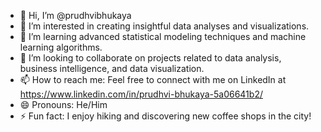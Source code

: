 - 👋 Hi, I’m @prudhvibhukaya
- 👀 I’m interested in creating insightful data analyses and visualizations.
- 🌱 I’m learning advanced statistical modeling techniques and machine learning algorithms.
- 💞️ I’m looking to collaborate on projects related to data analysis, business intelligence, and data visualization.
- 📫 How to reach me: Feel free to connect with me on LinkedIn at https://www.linkedin.com/in/prudhvi-bhukaya-5a06641b2/
- 😄 Pronouns: He/Him
- ⚡ Fun fact: I enjoy hiking and discovering new coffee shops in the city!

<!---
prudhvibhukaya/prudhvibhukaya is a ✨ special ✨ repository because its `README.md` (this file) appears on your GitHub profile.
You can click the Preview link to take a look at your changes.
--->
